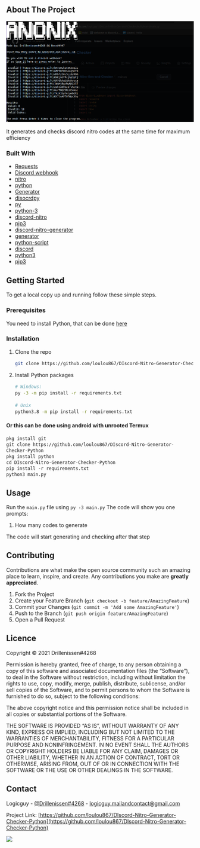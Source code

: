 

## About The Project

<img src="example.png" alt="Image of product">

It generates and checks discord nitro codes at the same time for maximum efficiency

### Built With

* [Requests](https://github.com/psf/requests)
* [Discord webhook](https://github.com/lovvskillz/python-discord-webhook)
* [nitro](https://gitlab.com/dslackw/colored)
* [python](https://gitlab.com/dslackw/colored)
* [Generator](https://gitlab.com/dslackw/colored)
* [disocrdpy](https://github.com/topics/discordpy)
* [py](https://github.com/topics/py)
* [python-3](https://github.com/topics/python-3)
* [discord-nitro](https://github.com/topics/discord-nitro)
* [pip3](https://github.com/topics/pip3)
* [discord-nitro-generator](https://github.com/topics/discord-nitro-generator)
* [generator](https://github.com/topics/generator)
* [python-script](https://github.com/topics/python-script)
* [discord](https://github.com/topics/discord)
* [python3](https://github.com/topics/python3)
* [pip3](https://github.com/topics/pip3)


## Getting Started

To get a local copy up and running follow these simple steps.

### Prerequisites
You need to install Python, that can be done [here](https://www.python.org)

### Installation
1. Clone the repo
   ```sh
   git clone https://github.com/loulou867/DIscord-Nitro-Generator-Checker-Python
   ```
2. Install Python packages
   ```sh
   # Windows:
   py -3 -m pip install -r requirements.txt
   
   # Unix
   python3.8 -m pip install -r requirements.txt
   ```
   
#### Or this can be done using android with unrooted Termux
```
pkg install git
git clone https://github.com/loulou867/DIscord-Nitro-Generator-Checker-Python
pkg install python
cd DIscord-Nitro-Generator-Checker-Python
pip install -r requirements.txt
python3 main.py
```
   
## Usage

Run the `main.py` file using `py -3 main.py` 
The code will show you one prompts:
1. How many codes to generate 
 

The code will start generating and checking after that step



## Contributing

Contributions are what make the open source community such an amazing place to learn, inspire, and create. Any contributions you make are **greatly appreciated**.

1. Fork the Project
2. Create your Feature Branch (`git checkout -b feature/AmazingFeature`)
3. Commit your Changes (`git commit -m 'Add some AmazingFeature'`)
4. Push to the Branch (`git push origin feature/AmazingFeature`)
5. Open a Pull Request
## Licence

Copyright © 2021 Drillenissen#4268

Permission is hereby granted, free of charge, to any person obtaining a copy of this software and associated documentation files (the “Software”), to deal in the Software without restriction, including without limitation the rights to use, copy, modify, merge, publish, distribute, sublicense, and/or sell copies of the Software, and to permit persons to whom the Software is furnished to do so, subject to the following conditions:

The above copyright notice and this permission notice shall be included in all copies or substantial portions of the Software.

THE SOFTWARE IS PROVIDED “AS IS”, WITHOUT WARRANTY OF ANY KIND, EXPRESS OR IMPLIED, INCLUDING BUT NOT LIMITED TO THE WARRANTIES OF MERCHANTABILITY, FITNESS FOR A PARTICULAR PURPOSE AND NONINFRINGEMENT. IN NO EVENT SHALL THE AUTHORS OR COPYRIGHT HOLDERS BE LIABLE FOR ANY CLAIM, DAMAGES OR OTHER LIABILITY, WHETHER IN AN ACTION OF CONTRACT, TORT OR OTHERWISE, ARISING FROM, OUT OF OR IN CONNECTION WITH THE SOFTWARE OR THE USE OR OTHER DEALINGS IN THE SOFTWARE.

## Contact

Logicguy - [@Drillenissen#4268](https://www.discordapp.com) - logicguy.mailandcontact@gmail.com

Project Link: [https://github.com/loulou867/DIscord-Nitro-Generator-Checker-Python](https://github.com/loulou867/DIscord-Nitro-Generator-Checker-Python)

<!-- Statistics -->  

<p>
<img src=https://komarev.com/ghpvc/?username=Drillenissen />
</p>
